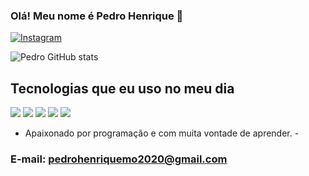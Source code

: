 ### Olá! Meu nome é Pedro Henrique 👋

[![Instagram](https://img.shields.io/badge/Instagram-E4405F?style=for-the-badge&logo=instagram&logoColor=white)](https://www.instagram.com/pedrohm.18/)


![Pedro GitHub stats](https://github-readme-stats.vercel.app/api?username=Pedro-Matos19&show_icons=true&theme=radical)


## Tecnologias que eu uso no meu dia

<div style="display: inline-block">
    <img src="https://img.shields.io/badge/HTML5-E34F26?style=for-the-badge&logo=html5&logoColor=white" />
    <img src="https://img.shields.io/badge/CSS3-1572B6?style=for-the-badge&logo=css3&logoColor=white" />
    <img src="https://img.shields.io/badge/JavaScript-F7DF1E?style=for-the-badge&logo=javascript&logoColor=black"/>
    <img src="https://img.shields.io/badge/TypeScript-007ACC?style=for-the-badge&logo=typescript&logoColor=white" />
    <img src="https://img.shields.io/badge/Angular-DD0031?style=for-the-badge&logo=angular&logoColor=white" />
</div><br/>

- Apaixonado por programação e com muita vontade de aprender. -

### E-mail: pedrohenriquemo2020@gmail.com

